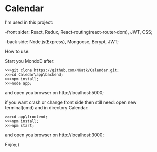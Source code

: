 # Calendar

I'm used in this project:
  
  -front sider: React, Redux, React-routing(react-router-dom), JWT, CSS;
  
  -back side: Node.js(Express), Mongoose, Bcrypt, JWT;
    
How to use:

Start you MondoD after:

	>>>git clone https://github.com/NKatk/Calendar.git;
	>>>cd Caledar\app\backend;
  	>>>npm install;
  	>>>node app;
	
and open you browser on http://localhost:5000;

if you want crash or change front side then still need:
open new terminal(cmd) and in directory Calendar:

	>>>cd app\frontend;
	>>>npm install;
  	>>>npm start;
	
and open you browser on http://localhost:3000;

Enjoy;)
